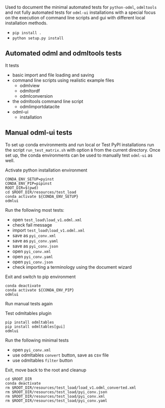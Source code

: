 Used to document the minimal automated tests for `python-odml`, `odmltools` and not fully automated tests for `odml-ui` installations with a special focus on the execution of command line scripts and gui with different local installation methods.
- `pip install .`
- `python setup.py install`

## Automated odml and odmltools tests

It tests
- basic import and file loading and saving
- command line scripts using realistic example files
  - odmlview
  - odmltordf
  - odmlconversion
- the odmltools command line script
  - odmlimportdatacite
- odml-ui
  - installation

## Manual odml-ui tests

To set up conda environments and run local or Test PyPI installations run the script `run_test_matrix.sh` with option `B` from the current directory.
Once set up, the conda environments can be used to manually test `odml-ui` as well.

Activate python installation environment

    CONDA_ENV_SETUP=pyinst
    CONDA_ENV_PIP=pipinst
    ROOT_DIR=$(pwd)
    cd $ROOT_DIR/resources/test_load
    conda activate ${CONDA_ENV_SETUP}
    odmlui

Run the following most tests:
- open `test_load\load_v1.odml.xml`
- check fail message
- import `test_load\load_v1.odml.xml`
- save as `pyi_conv.xml`
- save as `pyi_conv.yaml`
- save as `pyi_conv.json`
- open `pyi_conv.xml`
- open `pyi_conv.yaml`
- open `pyi_conv.json`
- check importing a terminology using the document wizard

Exit and switch to pip environment 

    conda deactivate
    conda activate ${CONDA_ENV_PIP}
    odmlui

Run manual tests again

Test odmltables plugin

    pip install odmltables
    pip install odmltables[gui]
    odmlui

Run the following minimal tests
- open `pyi_conv.xml`
- use odmltables `convert` button, save as csv file
- use odmltables `filter` button

Exit, move back to the root and cleanup

    cd $ROOT_DIR
    conda deactivate
    rm $ROOT_DIR/resources/test_load/load_v1.odml_converted.xml
    rm $ROOT_DIR/resources/test_load/pyi_conv.json
    rm $ROOT_DIR/resources/test_load/pyi_conv.xml
    rm $ROOT_DIR/resources/test_load/pyi_conv.yaml
